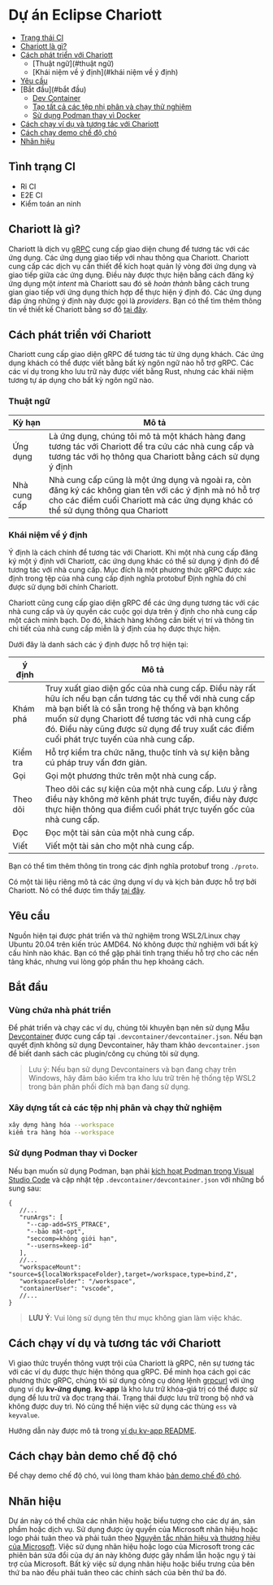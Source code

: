 # Dự án Eclipse Chariott

- [Trạng thái CI](#ci-status)
- [Chariott là gì?](#what-is-chariott)
- [Cách phát triển với Chariott](#how-to-develop-with-chariott)
   - [Thuật ngữ](#thuật ngữ)
   - [Khái niệm về ý định](#khái niệm về ý định)
- [Yêu cầu](#requirements)
- [Bắt đầu](#bắt đầu)
   - [Dev Container](#dev-container)
   - [Tạo tất cả các tệp nhị phân và chạy thử nghiệm](#build-all-binaries-and-run-tests)
   - [Sử dụng Podman thay vì Docker](#using-podman-instead-of-docker)
- [Cách chạy ví dụ và tương tác với Chariott](#how-to-run-the-examples-and-interact-with-chariott)
- [Cách chạy demo chế độ chó](#how-to-run-the-dog-mode-demo)
- [Nhãn hiệu](#trademarks)

## Tình trạng CI

<!-- VIỆC CẦN LÀM: Thêm lại sau khi chúng tôi chuyển sang Repo mới -->

- Rỉ CI
- E2E CI
- Kiểm toán an ninh

## Chariott là gì?

Chariott là dịch vụ [gRPC](https://grpc.io) cung cấp giao diện chung để tương tác với các ứng dụng.
Các ứng dụng giao tiếp với nhau thông qua Chariott. Chariott cung cấp các dịch vụ cần thiết để kích hoạt
quản lý vòng đời ứng dụng và giao tiếp giữa các ứng dụng. Điều này được thực hiện bằng cách đăng ký ứng dụng
một _intent_ mà Chariott sau đó sẽ _hoàn thành_ bằng cách trung gian giao tiếp với ứng dụng thích hợp để
thực hiện ý định đó. Các ứng dụng đáp ứng những ý định này được gọi là _providers_. Bạn có thể tìm thêm thông tin về thiết kế Chariott bằng sơ đồ [tại đây](./docs/design/README.md).

## Cách phát triển với Chariott

Chariott cung cấp giao diện gRPC để tương tác từ ứng dụng khách. Các
ứng dụng khách có thể được viết bằng bất kỳ ngôn ngữ nào hỗ trợ gRPC. Các
các ví dụ trong kho lưu trữ này được viết bằng Rust, nhưng các khái niệm tương tự áp dụng cho
bất kỳ ngôn ngữ nào.

### Thuật ngữ

| Kỳ hạn | Mô tả |
| --- | --- |
| Ứng dụng | Là ứng dụng, chúng tôi mô tả một khách hàng đang tương tác với Chariott để tra cứu các nhà cung cấp và tương tác với họ thông qua Chariott bằng cách sử dụng ý định |
| Nhà cung cấp | Nhà cung cấp cũng là một ứng dụng và ngoài ra, còn đăng ký các không gian tên với các ý định mà nó hỗ trợ cho các điểm cuối Chariott mà các ứng dụng khác có thể sử dụng thông qua Chariott |

### Khái niệm về ý định

Ý định là cách chính để tương tác với Chariott. Khi một nhà cung cấp đăng ký
một ý định với Chariott, các ứng dụng khác có thể sử dụng ý định đó để tương tác với
nhà cung cấp. Mục đích là một phương thức gRPC được xác định trong tệp của nhà cung cấp
định nghĩa protobuf Định nghĩa đó chỉ được sử dụng bởi chính Chariott.

Chariott cũng cung cấp giao diện gRPC để các ứng dụng tương tác với
các nhà cung cấp và ủy quyền các cuộc gọi dựa trên ý định cho nhà cung cấp một cách minh bạch.
Do đó, khách hàng không cần biết vị trí và thông tin chi tiết của nhà cung cấp miễn là
ý định của họ được thực hiện.

Dưới đây là danh sách các ý định được hỗ trợ hiện tại:

| ý định | Mô tả |
| --- | --- |
| Khám phá | Truy xuất giao diện gốc của nhà cung cấp. Điều này rất hữu ích nếu bạn cần tương tác cụ thể với nhà cung cấp mà bạn biết là có sẵn trong hệ thống và bạn không muốn sử dụng Chariott để tương tác với nhà cung cấp đó. Điều này cũng được sử dụng để truy xuất các điểm cuối phát trực tuyến của nhà cung cấp. |
| Kiểm tra | Hỗ trợ kiểm tra chức năng, thuộc tính và sự kiện bằng cú pháp truy vấn đơn giản. |
| Gọi | Gọi một phương thức trên một nhà cung cấp. |
| Theo dõi | Theo dõi các sự kiện của một nhà cung cấp. Lưu ý rằng điều này không mở kênh phát trực tuyến, điều này được thực hiện thông qua điểm cuối phát trực tuyến gốc của nhà cung cấp. |
| Đọc | Đọc một tài sản của một nhà cung cấp. |
| Viết | Viết một tài sản cho một nhà cung cấp. |

Bạn có thể tìm thêm thông tin trong các định nghĩa protobuf trong `./proto`.

Có một tài liệu riêng mô tả các ứng dụng ví dụ và
kịch bản được hỗ trợ bởi Chariott. Nó có thể được tìm thấy
[tại đây](./examples/applications/README.md).

## Yêu cầu

Nguồn hiện tại được phát triển và thử nghiệm trong WSL2/Linux chạy Ubuntu 20.04
trên kiến trúc AMD64. Nó không được thử nghiệm với bất kỳ cấu hình nào khác. Bạn
có thể gặp phải tình trạng thiếu hỗ trợ cho các nền tảng khác, nhưng vui lòng
góp phần thu hẹp khoảng cách.

## Bắt đầu

### Vùng chứa nhà phát triển

Để phát triển và chạy các ví dụ, chúng tôi khuyên bạn nên sử dụng
Mẫu [Devcontainer](https://code.visualstudio.com/docs/remote/containers)
được cung cấp tại `.devcontainer/devcontainer.json`. Nếu bạn quyết định không sử dụng
Devcontainer, hãy tham khảo `devcontainer.json` để biết danh sách các plugin/công cụ
chúng tôi sử dụng.

> Lưu ý: Nếu bạn sử dụng Devcontainers và bạn đang chạy trên Windows, hãy đảm bảo kiểm tra
> kho lưu trữ trên hệ thống tệp WSL2 trong bản phân phối đích mà bạn đang sử dụng.

### Xây dựng tất cả các tệp nhị phân và chạy thử nghiệm

```bash
xây dựng hàng hóa --workspace
kiểm tra hàng hóa --workspace
```

### Sử dụng Podman thay vì Docker

Nếu bạn muốn sử dụng Podman, bạn phải [kích hoạt Podman trong Visual Studio
Code][vscode-podman] và cập nhật tệp `.devcontainer/devcontainer.json`
với những bổ sung sau:

   [vscode-podman]: https://code.visualstudio.com/remote/advancedcontainers/docker-options#_podman

```jsonc
{
   //...
   "runArgs": [
     "--cap-add=SYS_PTRACE",
     "--bảo mật-opt",
     "seccomp=không giới hạn",
     "--userns=keep-id"
   ],
   //...
   "workspaceMount": "source=${localWorkspaceFolder},target=/workspace,type=bind,Z",
   "workspaceFolder": "/workspace",
   "containerUser": "vscode",
   //...
}
```

> **LƯU Ý**: Vui lòng sử dụng tên thư mục không gian làm việc khác.

## Cách chạy ví dụ và tương tác với Chariott

Vì giao thức truyền thông vượt trội của Chariott là gRPC, nên sự tương tác với
các ví dụ được thực hiện thông qua gRPC. Để minh họa cách gọi các phương thức gRPC, chúng tôi
sử dụng công cụ dòng lệnh [grpcurl](https://github.com/fullstorydev/grpcurl) với ứng dụng ví dụ
**kv-ứng dụng**. **kv-app** là kho lưu trữ khóa-giá trị có thể được sử dụng để lưu trữ
và đọc trạng thái. Trạng thái được lưu trữ trong bộ nhớ và không được duy trì. Nó cũng thể hiện
việc sử dụng các thùng `ess` và `keyvalue`.

Hướng dẫn này được mô tả trong [ví dụ kv-app README](examples/applications/kv-app/README.md).

## Cách chạy bản demo chế độ chó

Để chạy demo chế độ chó, vui lòng tham khảo [bản demo chế độ chó](./examples/applications/README.md).

## Nhãn hiệu

Dự án này có thể chứa các nhãn hiệu hoặc biểu tượng cho các dự án, sản phẩm hoặc dịch vụ. Sử dụng được ủy quyền của Microsoft
nhãn hiệu hoặc logo phải tuân theo và phải tuân theo
[Nguyên tắc nhãn hiệu và thương hiệu của Microsoft](https://www.microsoft.com/legal/intellectualproperty/trademarks/usage/general).
Việc sử dụng nhãn hiệu hoặc logo của Microsoft trong các phiên bản sửa đổi của dự án này không được gây nhầm lẫn hoặc ngụ ý tài trợ của Microsoft.
Bất kỳ việc sử dụng nhãn hiệu hoặc biểu trưng của bên thứ ba nào đều phải tuân theo các chính sách của bên thứ ba đó.
